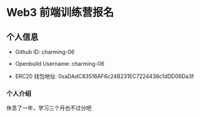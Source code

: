 # Web3 前端训练营报名

## 个人信息

- Github ID: charming-06

- Openbuild Username: charming-06

- ERC20 钱包地址: 0xaDAdC83516AF6c24B231EC7224438c1dDD06Da3f

### 个人介绍
休息了一年，学习三个月也不过分吧
